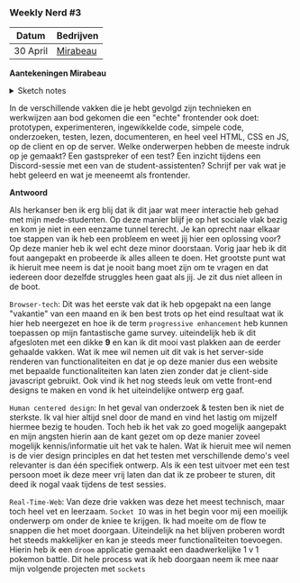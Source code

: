 ### Weekly Nerd #3

| Datum    | Bedrijven                                                        |
| -------- | ---------------------------------------------------------------- |
| 30 April | [Mirabeau](https://www.mirabeau.nl) |


**Aantekeningen Mirabeau**

<details>
  <summary>Sketch notes</summary>
  
  ![Web 1920 – 1](https://user-images.githubusercontent.com/40355914/116704181-69001380-a9cb-11eb-9f9e-6b7e5d9c57f2.png)

  
</details>


In de verschillende vakken die je hebt gevolgd zijn technieken en werkwijzen aan bod gekomen die een "echte" frontender ook doet: prototypen, experimenteren, ingewikkelde code, simpele code, onderzoeken, testen, lezen, documenteren, en heel veel HTML, CSS en JS, op de client en op de server. Welke onderwerpen hebben de meeste indruk op je gemaakt? Een gastspreker of een test? Een inzicht tijdens een Discord-sessie met een van de student-assistenten? Schrijf per vak wat je hebt geleerd en wat je meeneemt als frontender.

**Antwoord**

Als herkanser ben ik erg blij dat ik dit jaar wat meer interactie heb gehad met mijn mede-studenten. Op deze manier blijf je op het sociale vlak bezig en kom je niet in een eenzame tunnel terecht. Je kan oprecht naar elkaar toe stappen van ik heb een probleem en weet jij hier een oplossing voor? Op deze manier heb ik wel echt deze minor doorstaan. Vorig jaar heb ik dit fout aangepakt en probeerde ik alles alleen te doen. Het grootste punt wat ik hieruit mee neem is dat je nooit bang moet zijn om te vragen en dat iedereen door dezelfde struggles heen gaat als jij. Je zit dus niet alleen in de boot.

`Browser-tech`: Dit was het eerste vak dat ik heb opgepakt na een lange "vakantie" van een maand en ik ben best trots op het eind resultaat wat ik hier heb neergezet en hoe ik de term `progressive enhancement` heb kunnen toepassen op mijn fantastische game survey. uiteindelijk heb ik dit afgesloten met een dikke **9** en kan ik dit mooi vast plakken aan de eerder gehaalde vakken. Wat ik mee wil nemen uit dit vak is het server-side renderen van functionaliteiten en dat je op deze manier dus een website met bepaalde functionaliteiten kan laten zien zonder dat je client-side javascript gebruikt. Ook vind ik het nog steeds leuk om vette front-end designs te maken en vond ik het uiteindelijke ontwerp erg gaaf.

`Human centered design`: In het geval van onderzoek & testen ben ik niet de sterkste. Ik val hier altijd snel door de mand en vind het lastig om mijzelf hiermee bezig te houden. Toch heb ik het vak zo goed mogelijk aangepakt en mijn angsten hierin aan de kant gezet om op deze manier zoveel mogelijk kennis/informatie uit het vak te halen. Wat ik hieruit mee wil nemen is de vier design principles en dat het testen met verschillende demo's veel relevanter is dan één specifiek ontwerp. Als ik een test uitvoer met een test persoon moet ik deze meer vrij laten dan dat ik ze probeer te sturen, dit deed ik nogal vaak tijdens de test sessies.

`Real-Time-Web`: Van deze drie vakken was deze het meest technisch, maar toch heel vet en leerzaam. `Socket IO` was in het begin voor mij een moeilijk onderwerp om onder de kniee te krijgen. Ik had moeite om de flow te snappen die het moet doorgaan. Uiteindelijk na het blijven proberen wordt het steeds makkelijker en kan je steeds meer functionaliteiten toevoegen. Hierin heb ik een `droom` applicatie gemaakt een daadwerkelijke 1 v 1 pokemon battle. Dit hele process wat ik heb doorgaan neem ik mee naar mijn volgende projecten met `sockets`


